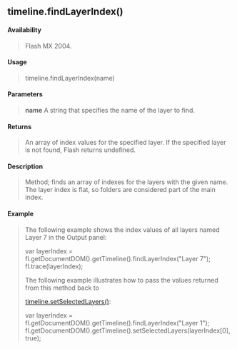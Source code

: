 ## timeline.findLayerIndex()

#### Availability

> Flash MX 2004.

#### Usage

> timeline.findLayerIndex(name)

#### Parameters

> **name** A string that specifies the name of the layer to find.

#### Returns

> An array of index values for the specified layer. If the specified layer is not found, Flash returns undefined.

#### Description

> Method; finds an array of indexes for the layers with the given name. The layer index is flat, so folders are considered part of the main index.

#### Example

> The following example shows the index values of all layers named Layer 7 in the Output panel:
>
> var layerIndex = fl.getDocumentDOM().getTimeline().findLayerIndex("Layer 7"); fl.trace(layerIndex);
>
> The following example illustrates how to pass the values returned from this method back to
>
> [timeline.setSelectedLayers()](#_bookmark1084):
>
> var layerIndex = fl.getDocumentDOM().getTimeline().findLayerIndex("Layer 1"); fl.getDocumentDOM().getTimeline().setSelectedLayers(layerIndex\[0\], true);
